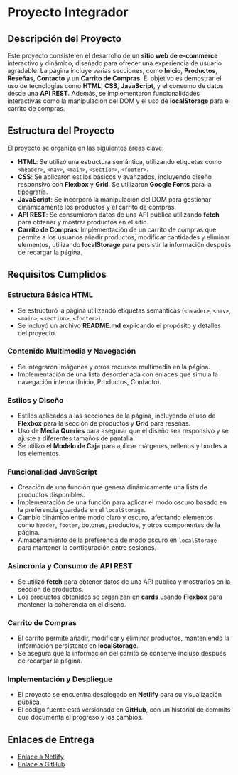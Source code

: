 # Proyecto Integrador

## Descripción del Proyecto

Este proyecto consiste en el desarrollo de un **sitio web de e-commerce** interactivo y dinámico, diseñado para ofrecer una experiencia de usuario agradable. La página incluye varias secciones, como **Inicio**, **Productos**, **Reseñas**, **Contacto** y un **Carrito de Compras**. El objetivo es demostrar el uso de tecnologías como **HTML**, **CSS**, **JavaScript**, y el consumo de datos desde una **API REST**. Además, se implementaron funcionalidades interactivas como la manipulación del DOM y el uso de **localStorage** para el carrito de compras.

## Estructura del Proyecto

El proyecto se organiza en las siguientes áreas clave:

- **HTML**: Se utilizó una estructura semántica, utilizando etiquetas como `<header>`, `<nav>`, `<main>`, `<section>`, `<footer>`.
- **CSS**: Se aplicaron estilos básicos y avanzados, incluyendo diseño responsivo con **Flexbox** y **Grid**. Se utilizaron **Google Fonts** para la tipografía.
- **JavaScript**: Se incorporó la manipulación del DOM para gestionar dinámicamente los productos y el carrito de compras.
- **API REST**: Se consumieron datos de una API pública utilizando **fetch** para obtener y mostrar productos en el sitio.
- **Carrito de Compras**: Implementación de un carrito de compras que permite a los usuarios añadir productos, modificar cantidades y eliminar elementos, utilizando **localStorage** para persistir la información después de recargar la página.

## Requisitos Cumplidos

### Estructura Básica HTML
- Se estructuró la página utilizando etiquetas semánticas (`<header>`, `<nav>`, `<main>`, `<section>`, `<footer>`).
- Se incluyó un archivo **README.md** explicando el propósito y detalles del proyecto.

### Contenido Multimedia y Navegación
- Se integraron imágenes y otros recursos multimedia en la página.
- Implementación de una lista desordenada con enlaces que simula la navegación interna (Inicio, Productos, Contacto).

### Estilos y Diseño
- Estilos aplicados a las secciones de la página, incluyendo el uso de **Flexbox** para la sección de productos y **Grid** para reseñas.
- Uso de **Media Queries** para asegurar que el diseño sea responsivo y se ajuste a diferentes tamaños de pantalla.
- Se utilizó el **Modelo de Caja** para aplicar márgenes, rellenos y bordes a los elementos.

### Funcionalidad JavaScript
- Creación de una función que genera dinámicamente una lista de productos disponibles.
- Implementación de una función para aplicar el modo oscuro basado en la preferencia guardada en el `localStorage`.
- Cambio dinámico entre modo claro y oscuro, afectando elementos como `header`, `footer`, botones, productos, y otros componentes de la página.
- Almacenamiento de la preferencia de modo oscuro en `localStorage` para mantener la configuración entre sesiones. 

### Asincronía y Consumo de API REST
- Se utilizó **fetch** para obtener datos de una API pública y mostrarlos en la sección de productos.
- Los productos obtenidos se organizan en **cards** usando **Flexbox** para mantener la coherencia en el diseño.

### Carrito de Compras
- El carrito permite añadir, modificar y eliminar productos, manteniendo la información persistente en **localStorage**.
- Se asegura que la información del carrito se conserve incluso después de recargar la página.

### Implementación y Despliegue
- El proyecto se encuentra desplegado en **Netlify** para su visualización pública.
- El código fuente está versionado en **GitHub**, con un historial de commits que documenta el progreso y los cambios.

## Enlaces de Entrega

- [Enlace a Netlify](https://dulce-alfajor2.netlify.app/)
- [Enlace a GitHub](https://github.com/usuario/proyecto-integrador)
